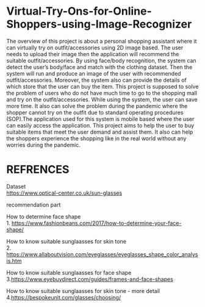 # Virtual-Try-Ons-for-Online-Shoppers-using-Image-Recognizer
The overview of this project is about a personal shopping assistant where it can virtually try on outfit/accessories using 2D image based. The user needs to upload their image then the application will recommend the suitable outfit/accessories. By using face/body recognition, the system can detect the user’s body/face and match with the clothing dataset. Then the system will run and produce an image of the user with recommended outfit/accessories. Moreover, the system also can provide the details of which store that the user can buy the item. This project is supposed to solve the problem of users who do not have much time to go to the shopping mall and try on the outfit/accessories. While using the system, the user can save more time. It also can solve the problem during the pandemic where the shopper cannot try on the outfit due to standard operating procedures (SOP).The application used for this system is mobile based where the user can easily access the application. This project aims to help the user to buy suitable items that meet the user demand and assist them. It also can help the shoppers experience the shopping like in the real world without any worries during the pandemic.

# REFRENCES

Dataset
<br /> https://www.optical-center.co.uk/sun-glasses

recommendation part

How to determine face shape
<br /> 1. https://www.fashionbeans.com/2017/how-to-determine-your-face-shape/

How to know suitable sunglaasses for skin tone
<br /> 2. https://www.allaboutvision.com/eyeglasses/eyeglasses_shape_color_analysis.htm

How to know suitable sunglaasses for face shape
<br />3.https://www.eyebuydirect.com/guides/frames-and-face-shapes

How to know suitable sunglaasses for skin tone - more detail
<br />4.https://bespokeunit.com/glasses/choosing/


